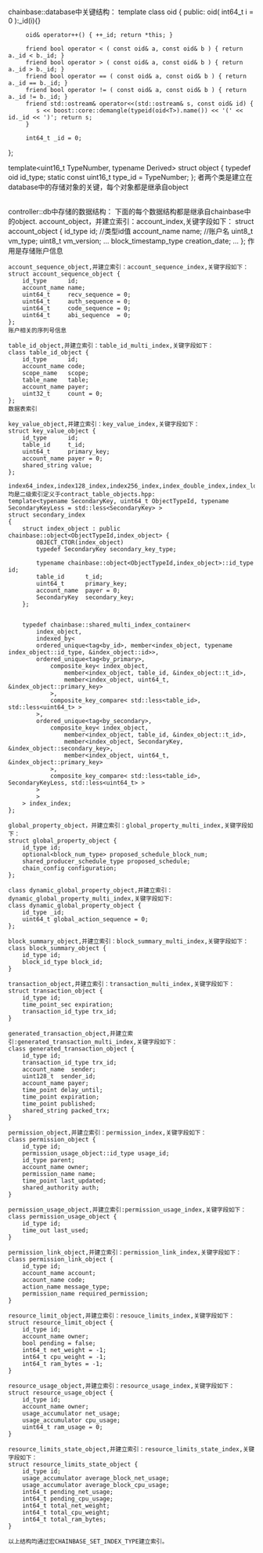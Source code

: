 ##
chainbase::database中关键结构：
   template<typename T>
   class oid {
      public:
         oid( int64_t i = 0 ):_id(i){}

         oid& operator++() { ++_id; return *this; }

         friend bool operator < ( const oid& a, const oid& b ) { return a._id < b._id; }
         friend bool operator > ( const oid& a, const oid& b ) { return a._id > b._id; }
         friend bool operator == ( const oid& a, const oid& b ) { return a._id == b._id; }
         friend bool operator != ( const oid& a, const oid& b ) { return a._id != b._id; }
         friend std::ostream& operator<<(std::ostream& s, const oid& id) {
            s << boost::core::demangle(typeid(oid<T>).name()) << '(' << id._id << ')'; return s;
         }

         int64_t _id = 0;
   };

   template<uint16_t TypeNumber, typename Derived>
   struct object
   {
      typedef oid<Derived> id_type;
      static const uint16_t type_id = TypeNumber;
   };
   者两个类是建立在database中的存储对象的关键，每个对象都是继承自object


##
controller::db中存储的数据结构：
    下面的每个数据结构都是继承自chainbase中的object.
    account_object，并建立索引：account_index,关键字段如下：
    struct account_object {
        id_type            id;        //类型id值
        account_name       name;      //账户名
        uint8_t            vm_type;
        uint8_t            vm_version;
        ...
        block_timestamp_type creation_date;
        ...
    };
    作用是存储账户信息

    account_sequence_object,并建立索引：account_sequence_index,关键字段如下：
    struct account_sequence_object {
        id_type      id;
        account_name name;
        uint64_t     recv_sequence = 0;
        uint64_t     auth_sequence = 0;
        uint64_t     code_sequence = 0;
        uint64_t     abi_sequence  = 0;
    };
    账户相关的序列号信息

    table_id_object,并建立索引：table_id_multi_index,关键字段如下：
    class table_id_object {
        id_type      id;
        account_name code;
        scope_name   scope;
        table_name   table;
        account_name payer;
        uint32_t     count = 0;
    };
    数据表索引

    key_value_object,并建立索引：key_value_index,关键字段如下：
    struct key_value_object {
        id_type      id;
        table_id     t_id;
        uint64_t     primary_key;
        account_name payer = 0;
        shared_string value;
    };

    index64_index,index128_index,index256_index,index_double_index,index_long_double_index均是二级索引定义于contract_table_objects.hpp:
    template<typename SecondaryKey, uint64_t ObjectTypeId, typename SecondaryKeyLess = std::less<SecondaryKey> >
    struct secondary_index
    {
        struct index_object : public chainbase::object<ObjectTypeId,index_object> {
            OBJECT_CTOR(index_object)
            typedef SecondaryKey secondary_key_type;

            typename chainbase::object<ObjectTypeId,index_object>::id_type       id;
            table_id      t_id;
            uint64_t      primary_key;
            account_name  payer = 0;
            SecondaryKey  secondary_key;
        };


        typedef chainbase::shared_multi_index_container<
            index_object,
            indexed_by<
            ordered_unique<tag<by_id>, member<index_object, typename index_object::id_type, &index_object::id>>,
            ordered_unique<tag<by_primary>,
                composite_key< index_object,
                    member<index_object, table_id, &index_object::t_id>,
                    member<index_object, uint64_t, &index_object::primary_key>
                >,
                composite_key_compare< std::less<table_id>, std::less<uint64_t> >
            >,
            ordered_unique<tag<by_secondary>,
                composite_key< index_object,
                    member<index_object, table_id, &index_object::t_id>,
                    member<index_object, SecondaryKey, &index_object::secondary_key>,
                    member<index_object, uint64_t, &index_object::primary_key>
                >,
                composite_key_compare< std::less<table_id>, SecondaryKeyLess, std::less<uint64_t> >
            >
            >
        > index_index;
    };

    global_property_object，并建立索引：global_property_multi_index,关键字段如下：
    struct global_property_object {
        id_type id;
        optional<block_num_type> proposed_schedule_block_num;
        shared_producer_schedule_type proposed_schedule;
        chain_config configuration;
    };

    class dynamic_global_property_object,并建立索引：dynamic_global_property_multi_index,关键字段如下:
    class dynamic_global_property_object {
        id_type _id;
        uint64_t global_action_sequence = 0;
    };

    block_summary_object,并建立索引：block_summary_multi_index,关键字段如下：
    class block_summary_object {
        id_type id;
        block_id_type block_id;
    }

    transaction_object,并建立索引：transaction_multi_index,关键字段如下：
    struct transaction_object {
        id_type id;
        time_point_sec expiration;
        transaction_id_type trx_id;
    }

    generated_transaction_object,并建立索引:generated_transaction_multi_index,关键字段如下：
    class generated_transaction_object {
        id_type id;
        transaction_id_type trx_id;
        account_name  sender;
        uint128_t  sender_id;
        account_name payer;
        time_point delay_until;
        time_point expiration;
        time_point published;
        shared_string packed_trx;
    }

    permission_object,并建立索引：permission_index,关键字段如下：
    class permission_object {
        id_type id;
        permission_usage_object::id_type usage_id;
        id_type parent;
        account_name owner;
        permission_name name;
        time_point last_updated;
        shared_authority auth;
    }

    permission_usage_object,并建立索引:permission_usage_index,关键字段如下：
    class permission_usage_object {
        id_type id;
        time_out last_used;
    }

    permission_link_object,并建立索引：permission_link_index,关键字段如下：
    class permission_link_object {
        id_type id;
        account_name account;
        account_name code;
        action_name message_type;
        permission_name required_permission;
    }

    resource_limit_object,并建立索引：resouce_limits_index,关键字段如下：
    struct resource_limit_object {
        id_type id;
        account_name owner;
        bool pending = false;
        int64_t net_weight = -1;
        int64_t cpu_weight = -1;
        int64_t ram_bytes = -1;
    }

    resource_usage_object,并建立索引：resource_usage_index,关键字段如下：
    struct resource_usage_object {
        id_type id;
        account_name owner;
        usage_accumulator net_usage;
        usage_accumulator cpu_usage;
        uint64_t ram_usage = 0;
    }

    resource_limits_state_object,并建立索引：resource_limits_state_index,关键字段如下：
    struct resource_limits_state_object {
        id_type id;
        usage_accumulator average_block_net_usage;
        usage_accumulator average_block_cpu_usage;
        int64_t pending_net_usage;
        int64_t pending_cpu_usage;
        int64_t total_net_weight;
        int64_t total_cpu_weight;
        int64_t total_ram_bytes;
    }

    以上结构均通过宏CHAINBASE_SET_INDEX_TYPE建立索引。